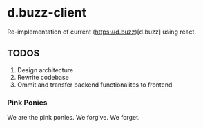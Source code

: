 # d.buzz-client
Re-implementation of current (https://d.buzz)[d.buzz] using react.

## TODOS

1. Design architecture
2. Rewrite codebase 
3. Ommit and transfer backend functionalites to frontend

### Pink Ponies

We are the pink ponies. We forgive. We forget.
